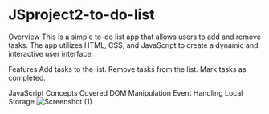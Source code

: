 # JSproject2-to-do-list
Overview
This is a simple to-do list app that allows users to add and remove tasks. The app utilizes HTML, CSS, and JavaScript to create a dynamic and interactive user interface.

Features
Add tasks to the list.
Remove tasks from the list.
Mark tasks as completed.

JavaScript Concepts Covered
DOM Manipulation
Event Handling
Local Storage
![Screenshot (1)](https://github.com/rahulbalati/JSproject2-to-do-list/assets/118408469/9067e818-d2f2-4d6d-aa14-ae69b9a89954)

